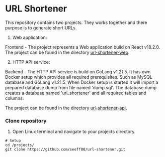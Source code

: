 # URL Shortener
This repository contains two projects. They works together and there purpose is to generate short URLs.

1. Web application:

Frontend - The project represents a Web application build on React v18.2.0. The project
can be found in the directory [url-shortener-web](https://github.com/seeff00/url-shortener/tree/main/url-shortener-web).

2. HTTP API service:

Backend - The HTTP API service is build on GoLang v1.21.5. It has own Docker setup
which provides all required prerequisites. Such as MySQL database and GoLang v1.21.5. 
When Docker setup is started it will import a prepared database dump from file 
named 'dump.sql'. The database dump creates a database named 
'url_shortener' and all required tables and columns.

The project can be found in the directory [url-shortener-api](https://github.com/seeff00/url-shortener/tree/main/url-shortener-api).

### Clone repository

1. Open Linux terminal and navigate to your projects directory.
```shell
# Setup
cd /projects/
git clone https://github.com/seeff00/url-shortener.git
```

